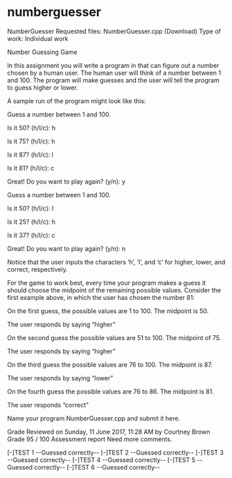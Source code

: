 # numberguesser
NumberGuesser
Requested files: NumberGuesser.cpp (Download)
Type of work: Individual work

Number Guessing Game

In this assignment you will write a program in that can figure out a number chosen by a human user. The human user will think of a number between 1 and 100. The program will make guesses and the user will tell the program to guess higher or lower.

A sample run of the program might look like this:

Guess a number between 1 and 100.

Is it 50?  (h/l/c): h

Is it 75?  (h/l/c): h

Is it 87?  (h/l/c): l

Is it 81?  (h/l/c): c

Great! Do you want to play again? (y/n): y

Guess a number between 1 and 100.

Is it 50?  (h/l/c): l

Is it 25?  (h/l/c): h

Is it 37?  (h/l/c): c

Great! Do you want to play again? (y/n): n

Notice that the user inputs the characters ‘h’, ‘l’, and ‘c’ for higher, lower, and correct, respectively.

For the game to work best, every time your program makes a guess it should choose the midpoint of the remaining possible values.  Consider the first example above, in which the user has chosen the number 81:

On the first guess, the possible values are 1 to 100. The midpoint is 50.

The user responds by saying “higher”

On the second guess the possible values are 51 to 100. The midpoint of 75.

The user responds by saying “higher”

On the third guess the possible values are 76 to 100. The midpoint is 87.

The user responds by saying “lower”

On the fourth guess the possible values are 76 to 86. The midpoint is 81.

The user responds “correct”

Name your program NumberGuesser.cpp and submit it here.


Grade
Reviewed on Sunday, 11 June 2017, 11:28 AM by Courtney Brown
Grade 95 / 100
Assessment report
Need more comments.

[-]TEST 1
--Guessed correctly--
[-]TEST 2
--Guessed correctly--
[-]TEST 3
--Guessed correctly--
[-]TEST 4
--Guessed correctly--
[-]TEST 5
--Guessed correctly--
[-]TEST 6
--Guessed correctly--
